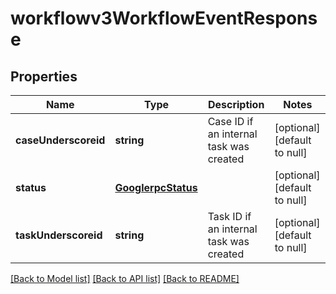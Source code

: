 # workflowv3WorkflowEventResponse

## Properties
Name | Type | Description | Notes
------------ | ------------- | ------------- | -------------
**caseUnderscoreid** | **string** | Case ID if an internal task was created | [optional] [default to null]
**status** | [**GooglerpcStatus**](GooglerpcStatus.md) |  | [optional] [default to null]
**taskUnderscoreid** | **string** | Task ID if an internal task was created | [optional] [default to null]

[[Back to Model list]](../README.md#documentation-for-models) [[Back to API list]](../README.md#documentation-for-api-endpoints) [[Back to README]](../README.md)


